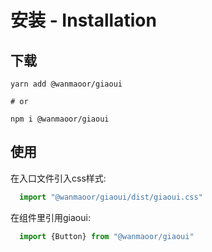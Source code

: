 # 安装 - Installation

## 下载

```shell script
yarn add @wanmaoor/giaoui

# or

npm i @wanmaoor/giaoui
```

## 使用

在入口文件引入css样式:

```js
  import "@wanmaoor/giaoui/dist/giaoui.css"
```

在组件里引用giaoui:
```js
  import {Button} from "@wanmaoor/giaoui"
```
